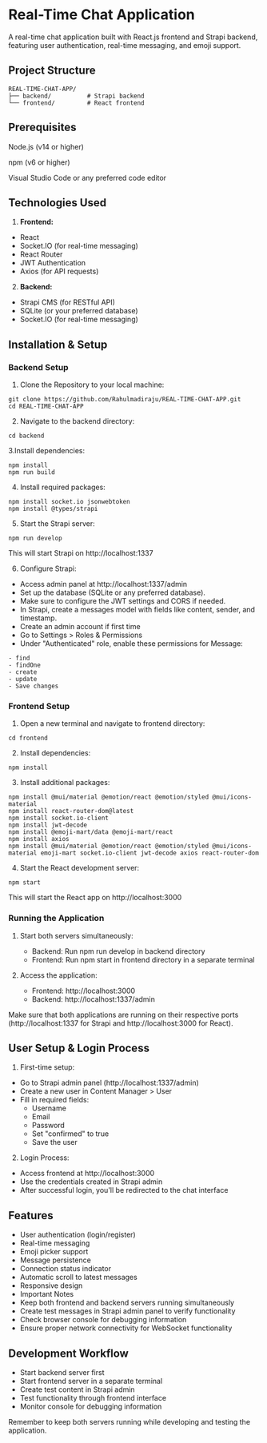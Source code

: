 # Real-Time Chat Application
A real-time chat application built with React.js frontend and Strapi backend, featuring user authentication, real-time messaging, and emoji support.

## Project Structure
```
REAL-TIME-CHAT-APP/
├── backend/          # Strapi backend
└── frontend/         # React frontend
```

## Prerequisites

Node.js (v14 or higher)

npm (v6 or higher)

Visual Studio Code or any preferred code editor

## Technologies Used

1. **Frontend:**
- React
- Socket.IO (for real-time messaging)
- React Router
- JWT Authentication
- Axios (for API requests)

2. **Backend:**
- Strapi CMS (for RESTful API)
- SQLite (or your preferred database)
- Socket.IO (for real-time messaging)

## Installation & Setup
### Backend Setup

1. Clone the Repository to your local machine:
```
git clone https://github.com/Rahulmadiraju/REAL-TIME-CHAT-APP.git
cd REAL-TIME-CHAT-APP
```

2. Navigate to the backend directory:
```
cd backend
```

3.Install dependencies:
```
npm install
npm run build
```

4. Install required packages:
```
npm install socket.io jsonwebtoken
npm install @types/strapi
```

5. Start the Strapi server:
```
npm run develop
```
This will start Strapi on http://localhost:1337

6. Configure Strapi:
- Access admin panel at http://localhost:1337/admin
- Set up the database (SQLite or any preferred database).
- Make sure to configure the JWT settings and CORS if needed.
- In Strapi, create a messages model with fields like content, sender, and timestamp.
- Create an admin account if first time
- Go to Settings > Roles & Permissions
- Under "Authenticated" role, enable these permissions for Message:
```
- find
- findOne
- create
- update
- Save changes 
```
 
### Frontend Setup

1. Open a new terminal and navigate to frontend directory:
```
cd frontend
```

2. Install dependencies:
```
npm install
```

3. Install additional packages:
```
npm install @mui/material @emotion/react @emotion/styled @mui/icons-material
npm install react-router-dom@latest
npm install socket.io-client
npm install jwt-decode
npm install @emoji-mart/data @emoji-mart/react
npm install axios
npm install @mui/material @emotion/react @emotion/styled @mui/icons-material emoji-mart socket.io-client jwt-decode axios react-router-dom
```

4. Start the React development server:
```
npm start
```
This will start the React app on http://localhost:3000

### Running the Application
1. Start both servers simultaneously:

    - Backend: Run npm run develop in backend directory
    - Frontend: Run npm start in frontend directory in a separate terminal

2. Access the application:
    - Frontend: http://localhost:3000
    - Backend: http://localhost:1337/admin

Make sure that both applications are running on their respective ports (http://localhost:1337 for Strapi and http://localhost:3000 for React).

## User Setup & Login Process

1. First-time setup:
- Go to Strapi admin panel (http://localhost:1337/admin)
- Create a new user in Content Manager > User
- Fill in required fields:
    - Username
    - Email
    - Password
    - Set "confirmed" to true
    - Save the user

2. Login Process:

- Access frontend at http://localhost:3000
- Use the credentials created in Strapi admin
- After successful login, you'll be redirected to the chat interface

## Features

- User authentication (login/register)
- Real-time messaging
- Emoji picker support
- Message persistence
- Connection status indicator
- Automatic scroll to latest messages
- Responsive design
- Important Notes
- Keep both frontend and backend servers running simultaneously
- Create test messages in Strapi admin panel to verify functionality
- Check browser console for debugging information
- Ensure proper network connectivity for WebSocket functionality

## Development Workflow
- Start backend server first
- Start frontend server in a separate terminal
- Create test content in Strapi admin
- Test functionality through frontend interface
- Monitor console for debugging information

Remember to keep both servers running while developing and testing the application.
